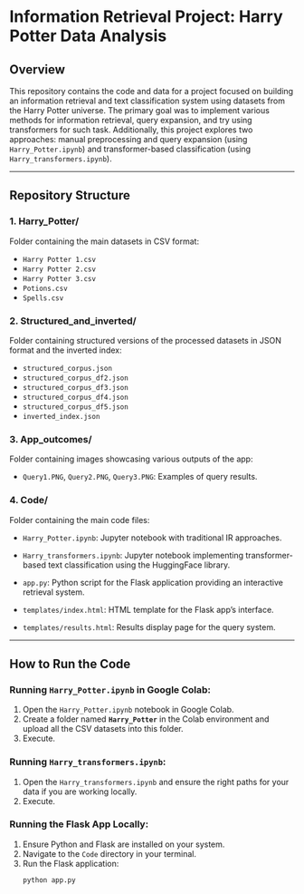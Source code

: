# Information Retrieval Project: Harry Potter Data Analysis

## Overview
This repository contains the code and data for a project focused on building an information retrieval and text classification system using datasets from the Harry Potter universe. The primary goal was to implement various methods for information retrieval, query expansion, and try using transformers for such task. Additionally, this project explores two approaches: manual preprocessing and query expansion (using `Harry_Potter.ipynb`) and transformer-based classification (using `Harry_transformers.ipynb`).

---

## Repository Structure

### 1. **Harry_Potter/**
Folder containing the main datasets in CSV format:
- `Harry Potter 1.csv`
- `Harry Potter 2.csv`
- `Harry Potter 3.csv`
- `Potions.csv`
- `Spells.csv`

### 2. **Structured_and_inverted/**
Folder containing structured versions of the processed datasets in JSON format and the inverted index:
- `structured_corpus.json`
- `structured_corpus_df2.json`
- `structured_corpus_df3.json`
- `structured_corpus_df4.json`
- `structured_corpus_df5.json`
- `inverted_index.json`

### 3. **App_outcomes/**
Folder containing images showcasing various outputs of the app:
- `Query1.PNG`, `Query2.PNG`, `Query3.PNG`: Examples of query results.

### 4. **Code/**
Folder containing the main code files:
- `Harry_Potter.ipynb`: Jupyter notebook with traditional IR approaches.
- `Harry_transformers.ipynb`: Jupyter notebook implementing transformer-based text classification using the HuggingFace library.

- `app.py`: Python script for the Flask application providing an interactive retrieval system.
- `templates/index.html`: HTML template for the Flask app’s interface.
- `templates/results.html`: Results display page for the query system.

---

## How to Run the Code

### Running `Harry_Potter.ipynb` in Google Colab:
1. Open the `Harry_Potter.ipynb` notebook in Google Colab.
2. Create a folder named **`Harry_Potter`** in the Colab environment and upload all the CSV datasets into this folder.
3. Execute.

### Running `Harry_transformers.ipynb`:
1. Open the `Harry_transformers.ipynb` and ensure the right paths for your data if you are working locally.
2. Execute.

### Running the Flask App Locally:
1. Ensure Python and Flask are installed on your system.
2. Navigate to the `Code` directory in your terminal.
3. Run the Flask application:
   ```bash
   python app.py

